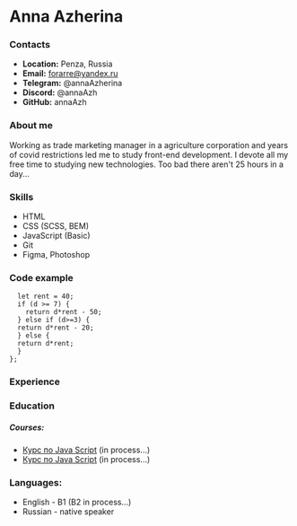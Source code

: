 # Anna Azherina
### Contacts
* __Location:__ Penza, Russia
* __Email:__ forarre@yandex.ru
* __Telegram:__ @annaAzherina
* __Discord:__ @annaAzh
* __GitHub:__ annaAzh
### About me
Working as trade marketing manager in a agriculture corporation and years of covid restrictions led me to study front-end development. I devote all my free time to studying new technologies. Too bad there aren't 25 hours in a day...
### Skills
* HTML
* CSS (SCSS, BEM)
* JavaScript (Basic)
* Git
* Figma, Photoshop
### Code example
```function rentalCarCost(d) {
  let rent = 40;
  if (d >= 7) {
    return d*rent - 50;
  } else if (d>=3) {
  return d*rent - 20;
  } else {
  return d*rent;
  }
};
```
### Experience
### Education
##### Courses:
* [Курс по Java Script](https://www.udemy.com/course/javascript_full/) (in process...)
* [Курс по Java Script](https://www.udemy.com/course/the-complete-javascript-course/) (in process...)
### Languages:
* English - B1 (B2 in process...)
* Russian - native speaker